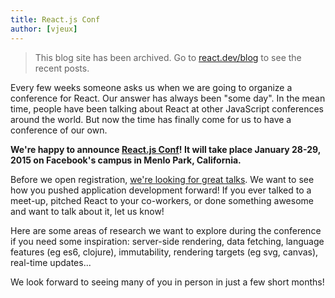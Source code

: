 ```yaml
---
title: React.js Conf
author: [vjeux]
---
```


<div class="scary">

> This blog site has been archived. Go to [react.dev/blog](https://pt-br.react.dev/blog) to see the recent posts.

</div>

Every few weeks someone asks us when we are going to organize a conference for React. Our answer has always been "some day". In the mean time, people have been talking about React at other JavaScript conferences around the world. But now the time has finally come for us to have a conference of our own.

**We're happy to announce [React.js Conf](http://conf.reactjs.com/)! It will take place January 28-29, 2015 on Facebook's campus in Menlo Park, California.**

Before we open registration, [we're looking for great talks](http://conf.reactjs.com/call-for-presenters.html). We want to see how you pushed application development forward! If you ever talked to a meet-up, pitched React to your co-workers, or done something awesome and want to talk about it, let us know!

Here are some areas of research we want to explore during the conference if you need some inspiration: server-side rendering, data fetching, language features (eg es6, clojure), immutability, rendering targets (eg svg, canvas), real-time updates...

We look forward to seeing many of you in person in just a few short months!

